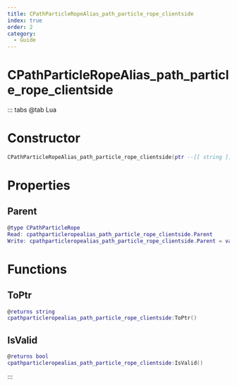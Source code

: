 ```yaml
---
title: CPathParticleRopeAlias_path_particle_rope_clientside
index: true
order: 2
category:
  - Guide
---
```


# CPathParticleRopeAlias_path_particle_rope_clientside

::: tabs
@tab Lua
# Constructor
```lua
CPathParticleRopeAlias_path_particle_rope_clientside(ptr --[[ string ]])
```
# Properties
## Parent 
```lua
@type CPathParticleRope
Read: cpathparticleropealias_path_particle_rope_clientside.Parent
Write: cpathparticleropealias_path_particle_rope_clientside.Parent = value
```
# Functions
## ToPtr
```lua
@returns string
cpathparticleropealias_path_particle_rope_clientside:ToPtr()
```
## IsValid
```lua
@returns bool
cpathparticleropealias_path_particle_rope_clientside:IsValid()
```

:::